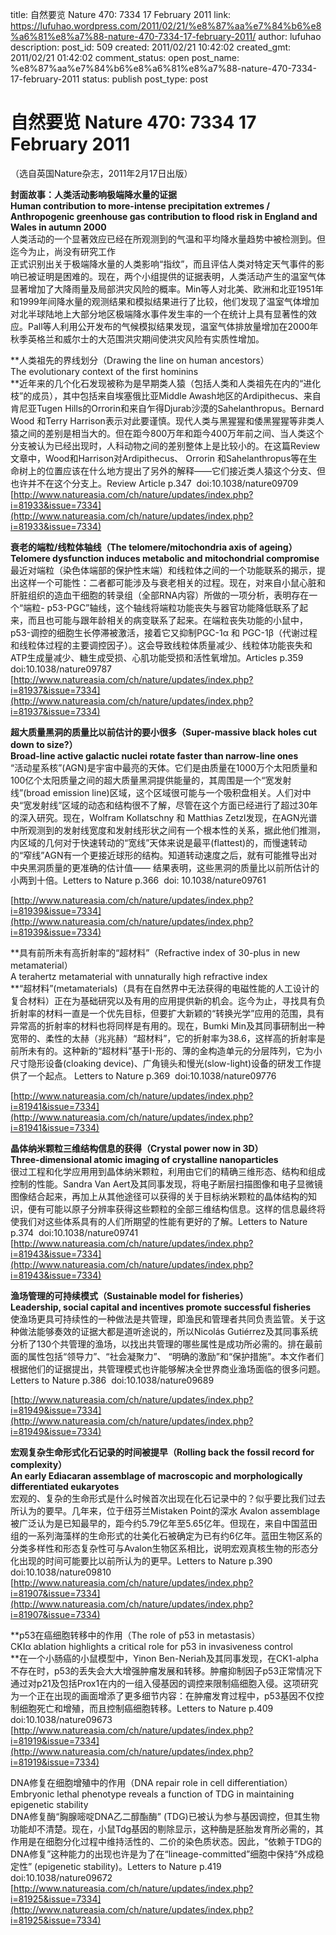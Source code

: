 title: 自然要览 Nature 470: 7334 17 February 2011
link: https://lufuhao.wordpress.com/2011/02/21/%e8%87%aa%e7%84%b6%e8%a6%81%e8%a7%88-nature-470-7334-17-february-2011/
author: lufuhao
description: 
post_id: 509
created: 2011/02/21 10:42:02
created_gmt: 2011/02/21 01:42:02
comment_status: open
post_name: %e8%87%aa%e7%84%b6%e8%a6%81%e8%a7%88-nature-470-7334-17-february-2011
status: publish
post_type: post

# 自然要览 Nature 470: 7334 17 February 2011

（选自英国Nature杂志，2011年2月17日出版）

**封面故事：人类活动影响极端降水量的证据  
Human contribution to more-intense precipitation extremes / Anthropogenic greenhouse gas contribution to flood risk in England and  Wales in autumn 2000**  
人类活动的一个显著效应已经在所观测到的气温和平均降水量趋势中被检测到。但迄今为止，尚没有研究工作   
正式识别出关于极端降水量的人类影响“指纹”，而且评估人类对特定天气事件的影响已被证明是困难的。现在，两个小组提供的证据表明，人类活动产生的温室气体显著增加了大降雨量及局部洪灾风险的概率。Min等人对北美、欧洲和北亚1951年和1999年间降水量的观测结果和模拟结果进行了比较，他们发现了温室气体增加对北半球陆地上大部分地区极端降水事件发生率的一个在统计上具有显著性的效应。Pall等人利用公开发布的气候模拟结果发现，温室气体排放量增加在2000年秋季英格兰和威尔士的大范围洪灾期间使洪灾风险有实质性增加。

**人类祖先的界线划分（Drawing the line on human ancestors）  
The evolutionary context of the first hominins  
**近年来的几个化石发现被称为是早期类人猿（包括人类和人类祖先在内的“进化枝”的成员），其中包括来自埃塞俄比亚Middle Awash地区的Ardipithecus、来自肯尼亚Tugen Hills的Orrorin和来自乍得Djurab沙漠的Sahelanthropus。Bernard Wood 和Terry Harrison表示对此要谨慎。现代人类与黑猩猩和倭黑猩猩等非类人猿之间的差别是相当大的。但在距今800万年和距今400万年前之间、当人类这个分支被认为已经出现时，人科动物之间的差别整体上是比较小的。在这篇Review文章中，Wood和Harrison对Ardipithecus、 Orrorin 和Sahelanthropus等在生命树上的位置应该在什么地方提出了另外的解释——它们接近类人猿这个分支、但也许并不在这个分支上。Review Article p.347  doi:10.1038/nature09709 [http://www.natureasia.com/ch/nature/updates/index.php?i=81933&issue=7334](http://www.natureasia.com/ch/nature/updates/index.php?i=81933&issue=7334)

**衰老的端粒/线粒体轴线（The telomere/mitochondria axis of ageing）  
Telomere dysfunction induces metabolic and mitochondrial compromise**  
最近对端粒（染色体端部的保护性末端）和线粒体之间的一个功能联系的揭示，提出这样一个可能性：二者都可能涉及与衰老相关的过程。现在，对来自小鼠心脏和肝脏组织的造血干细胞的转录组（全部RNA内容）所做的一项分析，表明存在一个“端粒- p53-PGC”轴线，这个轴线将端粒功能丧失与器官功能降低联系了起来，而且也可能与跟年龄相关的病变联系了起来。在端粒丧失功能的小鼠中，p53-调控的细胞生长停滞被激活，接着它又抑制PGC-1α 和 PGC-1β（代谢过程和线粒体过程的主要调控因子）。这会导致线粒体质量减少、线粒体功能丧失和ATP生成量减少、糖生成受损、心肌功能受损和活性氧增加。Articles p.359  doi:10.1038/nature09787 [http://www.natureasia.com/ch/nature/updates/index.php?i=81937&issue=7334](http://www.natureasia.com/ch/nature/updates/index.php?i=81937&issue=7334)

**超大质量黑洞的质量比以前估计的要小很多（Super-massive black holes cut down to size?）  
Broad-line active galactic nuclei rotate faster than narrow-line ones**  
“活动星系核”(AGN)是宇宙中最亮的天体。它们是由质量在1000万个太阳质量和100亿个太阳质量之间的超大质量黑洞提供能量的，其周围是一个“宽发射线”(broad emission line)区域，这个区域很可能与一个吸积盘相关。人们对中央“宽发射线”区域的动态和结构很不了解，尽管在这个方面已经进行了超过30年的深入研究。现在，Wolfram Kollatschny 和 Matthias Zetzl发现，在AGN光谱中所观测到的发射线宽度和发射线形状之间有一个根本性的关系，据此他们推测，内区域的几何对于快速转动的“宽线”天体来说是最平(flattest)的，而慢速转动的“窄线”AGN有一个更接近球形的结构。知道转动速度之后，就有可能推导出对中央黑洞质量的更准确的估计值—— 结果表明，这些黑洞的质量比以前所估计的小两到十倍。Letters to Nature p.366  doi: 10.1038/nature09761

[http://www.natureasia.com/ch/nature/updates/index.php?i=81939&issue=7334](http://www.natureasia.com/ch/nature/updates/index.php?i=81939&issue=7334)

**具有前所未有高折射率的“超材料”（Refractive index of 30-plus in new metamaterial）  
A terahertz metamaterial with unnaturally high refractive index  
**“超材料”(metamaterials)（具有在自然界中无法获得的电磁性能的人工设计的复合材料）正在为基础研究以及有用的应用提供新的机会。迄今为止，寻找具有负折射率的材料一直是一个优先目标，但要扩大新颖的“转换光学”应用的范围，具有异常高的折射率的材料也将同样是有用的。现在，Bumki Min及其同事研制出一种宽带的、柔性的太赫（兆兆赫）“超材料”，它的折射率为38.6，这样高的折射率是前所未有的。这种新的“超材料”基于I-形的、薄的金构造单元的分层阵列，它为小尺寸隐形设备(cloaking device)、广角镜头和慢光(slow-light)设备的研发工作提供了一个起点。 Letters to Nature p.369  doi:10.1038/nature09776

[http://www.natureasia.com/ch/nature/updates/index.php?i=81941&issue=7334](http://www.natureasia.com/ch/nature/updates/index.php?i=81941&issue=7334)

**晶体纳米颗粒三维结构信息的获得（Crystal power now in 3D）  
Three-dimensional atomic imaging of crystalline nanoparticles**  
很过工程和化学应用用到晶体纳米颗粒，利用由它们的精确三维形态、结构和组成控制的性能。Sandra Van Aert及其同事发现，将电子断层扫描图像和电子显微镜图像结合起来，再加上从其他途径可以获得的关于目标纳米颗粒的晶体结构的知识，便有可能以原子分辨率获得这些颗粒的全部三维结构信息。这样的信息最终将使我们对这些体系具有的人们所期望的性能有更好的了解。Letters to Nature p.374  doi:10.1038/nature09741 [http://www.natureasia.com/ch/nature/updates/index.php?i=81943&issue=7334](http://www.natureasia.com/ch/nature/updates/index.php?i=81943&issue=7334)

**渔场管理的可持续模式（Sustainable model for fisheries）  
Leadership, social capital and incentives promote successful fisheries**  
使渔场更具可持续性的一种做法是共管理，即渔民和管理者共同负责监管。关于这种做法能够奏效的证据大都是道听途说的，所以Nicolás Gutiérrez及其同事系统分析了130个共管理的渔场，以找出共管理的哪些属性是成功所必需的。排在最前面的属性包括“领导力”、“社会凝聚力”、 “明确的激励”和“保护措施”。本文作者们根据他们的证据提出，共管理模式也许能够解决全世界商业渔场面临的很多问题。Letters to Nature p.386  doi:10.1038/nature09689 

[http://www.natureasia.com/ch/nature/updates/index.php?i=81949&issue=7334](http://www.natureasia.com/ch/nature/updates/index.php?i=81949&issue=7334)

**宏观复杂生命形式化石记录的时间被提早（Rolling back the fossil record for complexity）  
An early Ediacaran assemblage of macroscopic and morphologically differentiated eukaryotes**  
宏观的、复杂的生命形式是什么时候首次出现在化石记录中的？似乎要比我们过去所认为的要早。几年来，位于纽芬兰Mistaken Point的深水 Avalon assemblage被广泛认为是已知最早的，距今约5.79亿年至5.65亿年。但现在，来自中国蓝田组的一系列海藻样的生命形式的壮美化石被确定为已有约6亿年。蓝田生物区系的分类多样性和形态复杂性可与Avalon生物区系相比，说明宏观真核生物的形态分化出现的时间可能要比以前所认为的更早。Letters to Nature p.390  doi:10.1038/nature09810 [http://www.natureasia.com/ch/nature/updates/index.php?i=81907&issue=7334](http://www.natureasia.com/ch/nature/updates/index.php?i=81907&issue=7334)

  
**p53在癌细胞转移中的作用（The role of p53 in metastasis）  
CKIα ablation highlights a critical role for p53 in invasiveness control  
**在一个小肠癌的小鼠模型中，Yinon Ben-Neriah及其同事发现，在CK1-alpha不存在时，p53的丢失会大大增强肿瘤发展和转移。肿瘤抑制因子p53正常情况下通过对p21及包括Prox1在内的一组入侵基因的调控来限制癌细胞入侵。这项研究为一个正在出现的画面增添了更多细节内容：在肿瘤发育过程中，p53基因不仅控制细胞死亡和增殖，而且控制癌细胞转移。Letters to Nature p.409  doi:10.1038/nature09673 [http://www.natureasia.com/ch/nature/updates/index.php?i=81919&issue=7334](http://www.natureasia.com/ch/nature/updates/index.php?i=81919&issue=7334)

  
DNA修复在细胞增殖中的作用（DNA repair role in cell differentiation）  
Embryonic lethal phenotype reveals a function of TDG in maintaining epigenetic stability  
DNA修复酶“胸腺嘧啶DNA乙二醇酯酶” (TDG)已被认为参与基因调控，但其生物功能却不清楚。现在，小鼠Tdg基因的剔除显示，这种酶是胚胎发育所必需的，其作用是在细胞分化过程中维持活性的、二价的染色质状态。因此，“依赖于TDG的DNA修复”这种能力的出现也许是为了在“lineage-committed”细胞中保持“外成稳定性” (epigenetic stability)。Letters to Nature p.419  doi:10.1038/nature09672 [http://www.natureasia.com/ch/nature/updates/index.php?i=81925&issue=7334](http://www.natureasia.com/ch/nature/updates/index.php?i=81925&issue=7334)